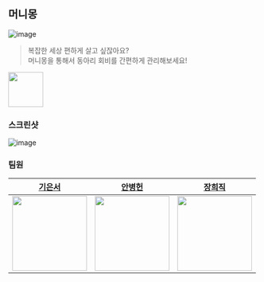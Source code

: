## 머니몽
![image](https://github.com/YAPP-Github/23rd-Android-Team-2-Android/assets/80373033/3f3b3be6-6174-406f-bd23-7101568bc674)
> 복잡한 세상 편하게 살고 싶잖아요?  
> 머니몽을 통해서 동아리 회비를 간편하게 관리해보세요!

<a href="https://play.google.com/store/apps/details?id=com.moneymong.moneymong.live"><img src="https://play.google.com/intl/en_us/badges/static/images/badges/en_badge_web_generic.png" height="70"></a>


### 스크린샷
![image](https://github.com/YAPP-Github/23rd-Android-Team-2-Android/assets/80373033/612a05bf-0711-4b88-87ef-42b8985f9e06)

### 팀원
| [기은서](https://github.com/eunseo0105)                                              | [안병헌](https://github.com/Heonbyeong)                                          | [장희직](https://github.com/jhg3410)                                              |
|--------------------------------------------------------------------------------|--------------------------------------------------------------------------------|--------------------------------------------------------------------------------|
| <img src="https://github.com/YAPP-Github/23rd-Android-Team-2-Android/assets/80373033/68b81e42-8364-4dce-b062-ff0e09edb166" width="150" /> | <img src="https://github.com/YAPP-Github/23rd-Android-Team-2-Android/assets/80373033/2528969f-fdd9-4a47-9bac-8a6274683421" width="150" /> | <img src="https://github.com/YAPP-Github/23rd-Android-Team-2-Android/assets/80373033/0e843028-913f-4459-95cd-822d68e1b87a" width="150" /> |
